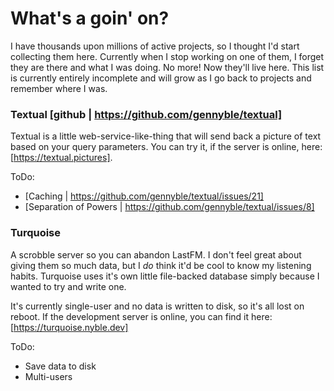# What's a goin' on?
I have thousands upon millions of active projects, so I thought I'd start collecting them here. Currently when I stop working on one of them, I forget they are there and what I was doing. No more! Now they'll live here. This list is currently entirely incomplete and will grow as I go back to projects and remember where I was.

### Textual [github | https://github.com/gennyble/textual]
Textual is a little web-service-like-thing that will send back a picture of text based on your query parameters. You can try it, if the server is online, here: [https://textual.pictures].

ToDo:
- [Caching | https://github.com/gennyble/textual/issues/21]
- [Separation of Powers | https://github.com/gennyble/textual/issues/8]

### Turquoise
A scrobble server so you can abandon LastFM. I don't feel great about giving them so much data, but I *do* think it'd be cool to know my listening habits. Turquoise uses it's own little file-backed database simply because I wanted to try and write one.

It's currently single-user and no data is written to disk, so it's all lost on reboot. If the development server is online, you can find it here: [https://turquoise.nyble.dev]

ToDo:
- Save data to disk
- Multi-users